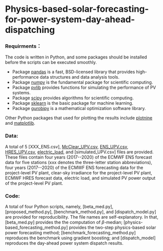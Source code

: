 # Physics-based-solar-forecasting-for-power-system-day-ahead-dispatching


### Requirments：
The code is written in Python, and some packages should be installed before the scripts can be executed smoothly.  
  * Package [pandas](https://pandas.pydata.org/pandas-docs/stable/index.html) is a fast, BSD-licensed library that provides high-performance data structures and data analysis tools.
  * Package [numpy](https://numpy.org/doc/stable/) is the fundamental package for scientific computing.
  * Package [pvlib](https://pvlib-python.readthedocs.io/en/stable/) provides functions for simulating the performance of PV systems.
  * Package [scipy](https://scipy.org/) provides algorithms for scientific computing.
  * Package [sklearn](https://scikit-learn.org/stable/) is the basic package for machine learning.
  * Package [gurobipy](https://pypi.org/project/gurobipy/) is a mathematical optimization software library.

Other Python packages that used for plotting the results include [plotnine](https://plotnine.readthedocs.io/en/stable/) and [matplotlib](https://matplotlib.org/). 

### Data: 
A total of 5 [XXX_ENS.csv], [McClear_UPV.csv](https://github.com/wentingwang94/Physics-based-solar-forecasting-for-power-system-day-ahead-dispatching/blob/main/data/McClear_UPV.csv), [ENS_UPV.csv](https://github.com/wentingwang94/Physics-based-solar-forecasting-for-power-system-day-ahead-dispatching/blob/main/data/ENS_UPV.csv), [HRES_UPV.csv](https://github.com/wentingwang94/Physics-based-solar-forecasting-for-power-system-day-ahead-dispatching/blob/main/data/HRES_UPV.csv), [electric_load](https://github.com/wentingwang94/Physics-based-solar-forecasting-for-power-system-day-ahead-dispatching/blob/main/data/electric_load.csv), and [simulated_UPV.csv] files are provided. These files contain four years (2017--2020) of the ECMWF ENS forecast data for five stations (xxx denotes the three-letter station abbreviations), four years (2017--2020) of the ECMWF ENS forecasting data for the project-level PV plant, clear-sky irradiance for the project-level PV plant, ECMWF HRES forecast data, electric load, and simulated PV power output of the project-level PV plant.

### Code: 
A total of four Python scripts, namely, [beta_med.py], [proposed_method.py], [benchmark_method.py], and [dispatch_model.py] are provided for reproducibility. The file names are self-explanatory. In that, [beta_med.py] provides the the computation of $\beta$-median; [physics-based_forecasting_method.py] provides the two-step physics-based solar power forecasting method; [benchmark_forecasting_method.py] reproduces the benchmark using gradient boosting; and [dispatch_model] reproduces the day-ahead power system dispatch results. 
